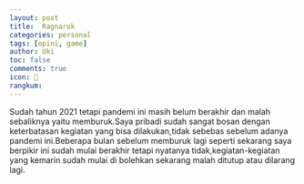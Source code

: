 ```yaml
---
layout: post
title:  Ragnarok
categories: personal
tags: [opini, game] 
author: Uki
toc: false
comments: true
icon: 🦠
rangkum: 
---
```


Sudah tahun 2021 tetapi pandemi ini masih belum berakhir dan malah sebaliknya yaitu memburuk.Saya pribadi sudah sangat bosan dengan keterbatasan kegiatan yang bisa dilakukan,tidak sebebas sebelum adanya pandemi ini.Beberapa bulan sebelum memburuk lagi seperti sekarang saya berpikir ini sudah mulai berakhir tetapi nyatanya tidak,kegiatan-kegiatan yang kemarin sudah mulai di bolehkan sekarang malah ditutup atau dilarang lagi.